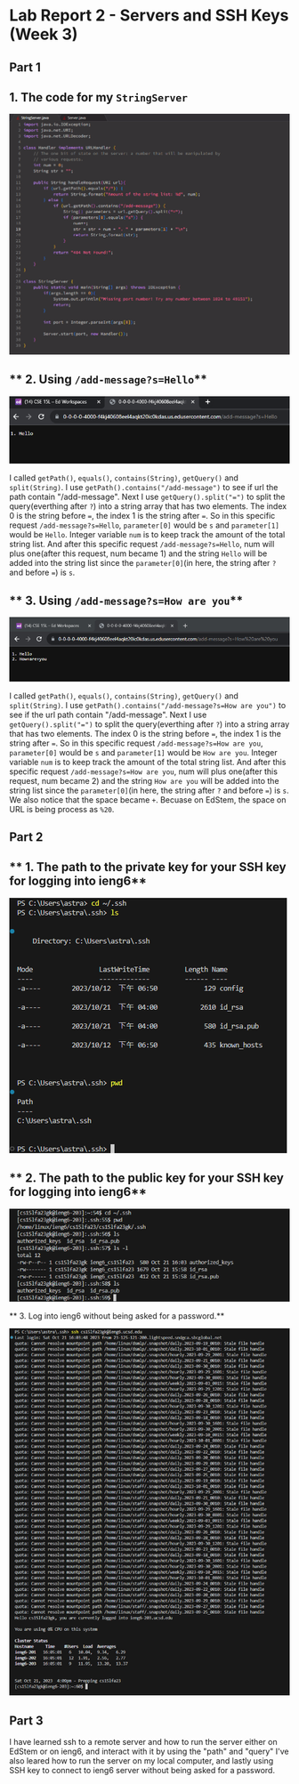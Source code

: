 # Lab Report 2 - Servers and SSH Keys (Week 3)
## Part 1 
**1. The code for my `StringServer`**
---
![Image](CodeForStringServer.png)


** 2. Using `/add-message?s=Hello`**
---
![Image](1Using'Hello'.png)

I called `getPath()`, `equals()`, `contains(String)`, `getQuery()` and `split(String)`. I use `getPath().contains("/add-message")` to see if url the path contain "/add-message". Next I use `getQuery().split("=")` to split the query(everthing after `?`) into a string array that has two elements. The index 0 is the string before `=`, the index 1 is the string after `=`. So in this specific request `/add-message?s=Hello`, `parameter[0]` would be `s` and `parameter[1]` would be `Hello`. Integer variable `num` is to keep track the amount of the total string list. And after this specific request `/add-message?s=Hello`, num will plus one(after this request, num became 1) and the string `Hello` will be added into the string list since the `parameter[0]`(in here, the string after `?` and before `=`) is `s`.

** 3. Using `/add-message?s=How are you`**
---
![Image](2Using'How_are_you'.png)

I called `getPath()`, `equals()`, `contains(String)`, `getQuery()` and `split(String)`. I use `getPath().contains("/add-message?s=How are you")` to see if the url path contain "/add-message". Next I use `getQuery().split("=")` to split the query(everthing after `?`) into a string array that has two elements. The index 0 is the string before `=`, the index 1 is the string after `=`. So in this specific request `/add-message?s=How are you`, `parameter[0]` would be `s` and `parameter[1]` would be `How are you`. Integer variable `num` is to keep track the amount of the total string list. And after this specific request `/add-message?s=How are you`, num will plus one(after this request, num became 2) and the string `How are you` will be added into the string list since the `parameter[0]`(in here, the string after `?` and before `=`) is `s`. We also notice that the space became `+`. Becuase on EdStem, the space on URL is being process as `%20`.


## Part 2
** 1. The path to the private key for your SSH key for logging into ieng6**
---
![Image](3PrivateKey.png)

** 2. The path to the public key for your SSH key for logging into ieng6**
---
![Image](4PublicKey.png)

** 3. Log into ieng6 without being asked for a password.**

![Image](5LoginWithoutPassword.png)

## Part 3
I have learned ssh to a remote server and how to run the server either on EdStem or on ieng6, and interact with it by using the "path" and "query" I've also leared how to run the server on my local computer, and lastly using SSH key to connect to ieng6 server without being asked for a password.
